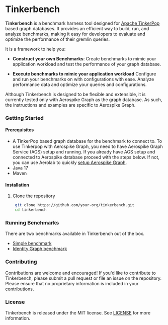 # Tinkerbench

**Tinkerbench** is a benchmark harness tool designed for [Apache TinkerPop](https://tinkerpop.apache.org/) based graph databases. It provides an efficient way to build, run, and analyze benchmarks, making it easy for developers to evaluate and optimize the performance of their gremlin queries.

It is a framework to help you:

* **Construct your own Benchmarks**: Create benchmarks to mimic your application workload and test the performance of your graph database.

* **Execute benchmarks to mimic your application workload** Configure and run your benchmarks on with  configurations with ease. Analyze performance data and optimize your queries and configurations. 


Although Tinkerbench is designed to be flexible and extensible, it is currently tested only with Aerospike Graph as the graph database. As such, the instructions and examples are specific to Aerospike Graph.

### **Getting Started**

#### **Prerequisites**
* A TinkerPop based graph database for the benchmark to connect to. 
To use Tinkerpop with Aerospike Graph, you need to have Aerospike Graph Service (AGS) setup and running.
   If you already have AGS setup and connected to Aerospike database proceed with the steps below.
   If not, you can use Aerolab to quickly [setup Aerospike Graph](setup_aerospike_graph.md).
* Java 17
* Maven

#### **Installation**
1. Clone the repository
   ```bash
    git clone https://github.com/your-org/tinkerbench.git
    cd tinkerbench

### **Running Benchmarks**
There are two benchmarks available in Tinkerbench out of the box. 
- [Simple benchmark](simple_bm.md)
- [Identity Graph benchmark](identity_bm.md)

### **Contributing**

Contributions are welcome and encouraged! If you'd like to contribute to Tinkerbench, please submit a pull request or file an issue on the repository.
Please ensure that no proprietary information is included in your contributions.

### **License**

Tinkerbench is released under the MIT license. See [LICENSE](LICENSE) for more information.
